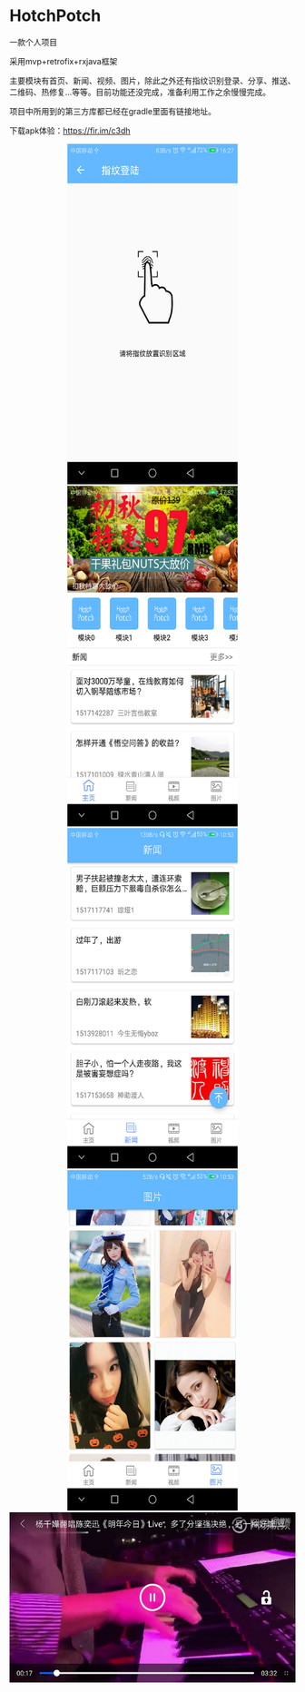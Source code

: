 # HotchPotch
一款个人项目  

采用mvp+retrofix+rxjava框架  

主要模块有首页、新闻、视频、图片，除此之外还有指纹识别登录、分享、推送、二维码、热修复...等等。目前功能还没完成，准备利用工作之余慢慢完成。  

项目中所用到的第三方库都已经在gradle里面有链接地址。

下载apk体验：https://fir.im/c3dh  

<div align=center><img width="300" height="600" src="https://raw.githubusercontent.com/TenzLiu/HotchPotch/master/screenshots/finger_print_login.png"/></div>
<div align=center><img width="300" height="600" src="https://raw.githubusercontent.com/TenzLiu/HotchPotch/master/screenshots/home.png"/></div>
<div align=center><img width="300" height="600" src="https://raw.githubusercontent.com/TenzLiu/HotchPotch/master/screenshots/news.png"/></div>
<div align=center><img width="300" height="600" src="https://raw.githubusercontent.com/TenzLiu/HotchPotch/master/screenshots/photo.png"/></div>
<div align=center><img width="600" height="300" src="https://raw.githubusercontent.com/TenzLiu/HotchPotch/master/screenshots/video.png"/></div>


